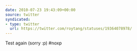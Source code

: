 ```yaml
---
date: 2010-07-23 19:43:09+00:00
source: twitter
syndicated:
- type: twitter
  url: https://twitter.com/roytang/statuses/19364078978/
---
```


Test again (sorry :p) #noxp